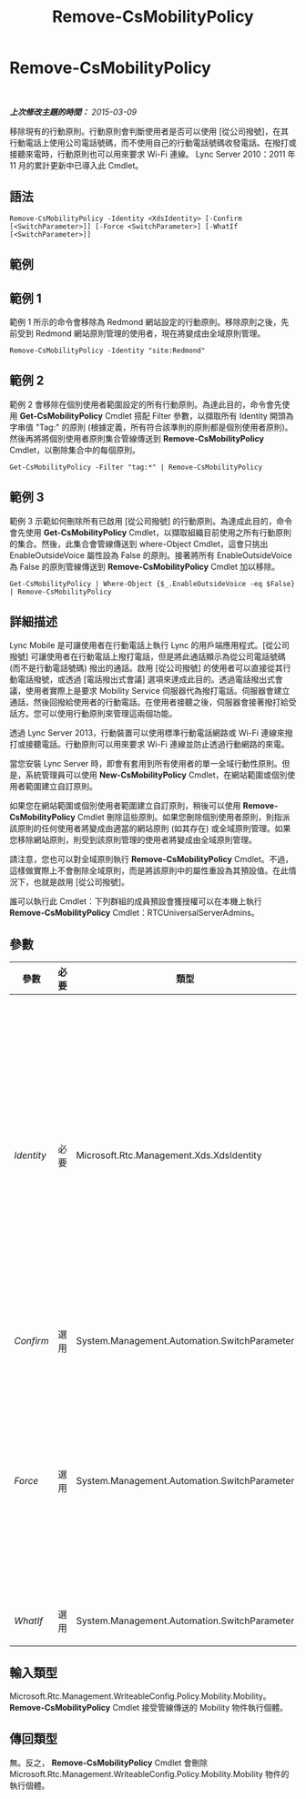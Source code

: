 ﻿---
title: Remove-CsMobilityPolicy
TOCTitle: Remove-CsMobilityPolicy
ms:assetid: d3dc4653-25ab-45ef-b325-fba01e45acca
ms:mtpsurl: https://technet.microsoft.com/zh-tw/library/Hh690048(v=OCS.15)
ms:contentKeyID: 49292413
ms.date: 08/24/2015
mtps_version: v=OCS.15
ms.translationtype: HT
---

# Remove-CsMobilityPolicy

 

_**上次修改主題的時間：** 2015-03-09_

移除現有的行動原則。行動原則會判斷使用者是否可以使用 \[從公司撥號\]，在其行動電話上使用公司電話號碼，而不使用自己的行動電話號碼收發電話。在撥打或接聽來電時，行動原則也可以用來要求 Wi-Fi 連線。 Lync Server 2010：2011 年 11 月的累計更新中已導入此 Cmdlet。

## 語法

    Remove-CsMobilityPolicy -Identity <XdsIdentity> [-Confirm [<SwitchParameter>]] [-Force <SwitchParameter>] [-WhatIf [<SwitchParameter>]]

## 範例

## 範例 1

範例 1 所示的命令會移除為 Redmond 網站設定的行動原則。移除原則之後，先前受到 Redmond 網站原則管理的使用者，現在將變成由全域原則管理。

    Remove-CsMobilityPolicy -Identity "site:Redmond"

## 範例 2

範例 2 會移除在個別使用者範圍設定的所有行動原則。為達此目的，命令會先使用 **Get-CsMobilityPolicy** Cmdlet 搭配 Filter 參數，以擷取所有 Identity 開頭為字串值 "Tag:" 的原則 (根據定義，所有符合該準則的原則都是個別使用者原則)。然後再將將個別使用者原則集合管線傳送到 **Remove-CsMobilityPolicy** Cmdlet，以刪除集合中的每個原則。

    Get-CsMobilityPolicy -Filter "tag:*" | Remove-CsMobilityPolicy

## 範例 3

範例 3 示範如何刪除所有已啟用 \[從公司撥號\] 的行動原則。為達成此目的，命令會先使用 **Get-CsMobilityPolicy** Cmdlet，以擷取組織目前使用之所有行動原則的集合。然後，此集合會管線傳送到 where-Object Cmdlet，這會只挑出 EnableOutsideVoice 屬性設為 False 的原則。接著將所有 EnableOutsideVoice 為 False 的原則管線傳送到 **Remove-CsMobilityPolicy** Cmdlet 加以移除。

    Get-CsMobilityPolicy | Where-Object {$_.EnableOutsideVoice -eq $False} | Remove-CsMobilityPolicy

## 詳細描述

Lync Mobile 是可讓使用者在行動電話上執行 Lync 的用戶端應用程式。\[從公司撥號\] 可讓使用者在行動電話上撥打電話，但是將此通話顯示為從公司電話號碼 (而不是行動電話號碼) 撥出的通話。啟用 \[從公司撥號\] 的使用者可以直接從其行動電話撥號，或透過 \[電話撥出式會議\] 選項來達成此目的。透過電話撥出式會議，使用者實際上是要求 Mobility Service 伺服器代為撥打電話。伺服器會建立通話，然後回撥給使用者的行動電話。在使用者接聽之後，伺服器會接著撥打給受話方。您可以使用行動原則來管理這兩個功能。

透過 Lync Server 2013，行動裝置可以使用標準行動電話網路或 Wi-Fi 連線來撥打或接聽電話。行動原則可以用來要求 Wi-Fi 連線並防止透過行動網路的來電。

當您安裝 Lync Server 時，即會有套用到所有使用者的單一全域行動性原則。但是，系統管理員可以使用 **New-CsMobilityPolicy** Cmdlet，在網站範圍或個別使用者範圍建立自訂原則。

如果您在網站範圍或個別使用者範圍建立自訂原則，稍後可以使用 **Remove-CsMobilityPolicy** Cmdlet 刪除這些原則。如果您刪除個別使用者原則，則指派該原則的任何使用者將變成由適當的網站原則 (如其存在) 或全域原則管理。如果您移除網站原則，則受到該原則管理的使用者將變成由全域原則管理。

請注意，您也可以對全域原則執行 **Remove-CsMobilityPolicy** Cmdlet。不過，這樣做實際上不會刪除全域原則，而是將該原則中的屬性重設為其預設值。在此情況下，也就是啟用 \[從公司撥號\]。

誰可以執行此 Cmdlet：下列群組的成員預設會獲授權可以在本機上執行 **Remove-CsMobilityPolicy** Cmdlet：RTCUniversalServerAdmins。

## 參數


<table>
<colgroup>
<col style="width: 25%" />
<col style="width: 25%" />
<col style="width: 25%" />
<col style="width: 25%" />
</colgroup>
<thead>
<tr class="header">
<th>參數</th>
<th>必要</th>
<th>類型</th>
<th>說明</th>
</tr>
</thead>
<tbody>
<tr class="odd">
<td><p><em>Identity</em></p></td>
<td><p>必要</p></td>
<td><p>Microsoft.Rtc.Management.Xds.XdsIdentity</p></td>
<td><p>要移除之用戶端原則的唯一識別碼。若要移除全域原則，請使用下列語法：</p>
<p>-Identity global</p>
<p>不過請注意，這樣做實際上不會移除全域原則，而是將該原則中的所有屬性重設為其預設值。</p>
<p>若要移除網站原則，請使用類似下列的語法：</p>
<p>-Identity &quot;site:Redmond&quot;</p>
<p>若要移除個別使用者原則，請使用類似下列的語法：</p>
<p>-Identity &quot;SalesDepartmentPolicy&quot;</p>
<p>在指定原則 Identity 時不能使用萬用字元。</p></td>
</tr>
<tr class="even">
<td><p><em>Confirm</em></p></td>
<td><p>選用</p></td>
<td><p>System.Management.Automation.SwitchParameter</p></td>
<td><p>在執行命令前先提示確認。</p></td>
</tr>
<tr class="odd">
<td><p><em>Force</em></p></td>
<td><p>選用</p></td>
<td><p>System.Management.Automation.SwitchParameter</p></td>
<td><p>如果使用此參數，即使原則目前已指派給至少一位使用者，也會遭到移除。若未使用此參數，則 <strong>Remove-CsMobilityPolicy</strong> Cmdlet 就不會自動移除已指派給至少一位使用者的個別使用者原則。但是會顯示確認提示，詢問您是否確定要移除該原則。您必須回答是 (按下 Y 鍵)，命令才會繼續並移除該原則。</p>
<p>此參數僅適用於個別使用者原則。</p></td>
</tr>
<tr class="even">
<td><p><em>WhatIf</em></p></td>
<td><p>選用</p></td>
<td><p>System.Management.Automation.SwitchParameter</p></td>
<td><p>說明執行命令時若不實際執行命令的後果。</p></td>
</tr>
</tbody>
</table>


## 輸入類型

Microsoft.Rtc.Management.WriteableConfig.Policy.Mobility.Mobility。 **Remove-CsMobilityPolicy** Cmdlet 接受管線傳送的 Mobility 物件執行個體。

## 傳回類型

無。反之， **Remove-CsMobilityPolicy** Cmdlet 會刪除 Microsoft.Rtc.Management.WriteableConfig.Policy.Mobility.Mobility 物件的執行個體。

